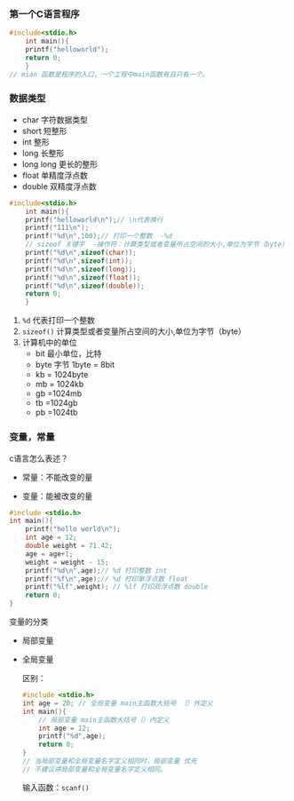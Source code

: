 ### 第一个C语言程序

```c
#include<stdio.h>
	int main(){
	printf("helloworld");
    return 0;
	}
// mian 函数是程序的入口，一个工程中main函数有且只有一个。
```



### 数据类型

- char	字符数据类型  
- short   短整形
- int       整形
- long    长整形
- long long 更长的整形
- float     单精度浮点数 
- double 双精度浮点数

```c
#include<stdio.h>
	int main(){
	printf("helloworld\n");// \n代表换行
	printf("111\n");
	printf("%d\n",100);// 打印一个整数  -%d
	// sizeof 关键字  -操作符：计算类型或者变量所占空间的大小,单位为字节（byte）
	printf("%d\n",sizeof(char));
	printf("%d\n",sizeof(int));
	printf("%d\n",sizeof(long));
	printf("%d\n",sizeof(float));
	printf("%d\n",sizeof(double));
    return 0;
	}
```

1. `%d` 代表打印一个整数
2. `sizeof()` 计算类型或者变量所占空间的大小,单位为字节（byte）
3. 计算机中的单位
   - bit 最小单位，比特
   - byte  字节  1byte = 8bit
   - kb  = 1024byte
   - mb  = 1024kb
   - gb   =1024mb
   - tb  =1024gb
   - pb  =1024tb



### 变量，常量

c语言怎么表述？

- 常量：不能改变的量

- 变量：能被改变的量

```c
#include <stdio.h>
int main(){
    printf("hello world\n");
    int age = 12;
    double weight = 71.42;
    age = age+1;
    weight = weight - 15;
    printf("%d\n",age);// %d 打印整数 int
    printf("%f\n",age);// %d 打印单浮点数 float
    printf("%lf",weight); // %lf 打印双浮点数 double
    return 0;
}
```



变量的分类

- 局部变量

- 全局变量

  区别：

  ```c
  #include <stdio.h>
  int age = 20; // 全局变量 main主函数大括号 ｛｝外定义
  int main(){
      // 局部变量 main主函数大括号｛｝内定义
      int age = 12;
      printf("%d",age);
      return 0;
  }
  // 当局部变量和全局变量名字定义相同时，局部变量 优先
  // 不建议讲局部变量和全局变量名字定义相同。
  ```

  输入函数：`scanf()`